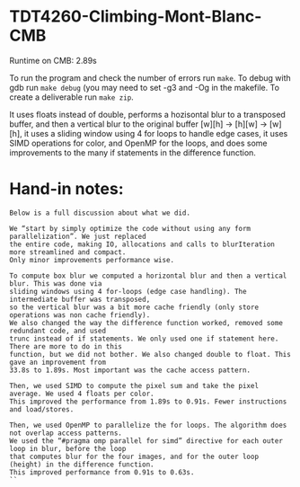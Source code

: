 # TDT4260-Climbing-Mont-Blanc-CMB

Runtime on CMB: 2.89s

To run the program and check the number of errors run `make`. To debug with gdb run `make debug` (you may need to set -g3 and -Og in the makefile. To create a deliverable run `make zip`.

It uses floats instead of double, performs a hozisontal blur to a transposed buffer, and then a vertical blur to the original buffer [w][h] -> [h][w] -> [w][h], it uses a sliding window using 4 for loops to handle edge cases, it uses SIMD operations for color, and OpenMP for the loops, and does some improvements to the many if statements in the difference function.

# Hand-in notes:

```
Below is a full discussion about what we did.

We “start by simply optimize the code without using any form parallelization”. We just replaced
the entire code, making IO, allocations and calls to blurIteration more streamlined and compact.
Only minor improvements performance wise.

To compute box blur we computed a horizontal blur and then a vertical blur. This was done via 
sliding windows using 4 for-loops (edge case handling). The intermediate buffer was transposed, 
so the vertical blur was a bit more cache friendly (only store operations was non cache friendly). 
We also changed the way the difference function worked, removed some redundant code, and used 
trunc instead of if statements. We only used one if statement here. There are more to do in this
function, but we did not bother. We also changed double to float. This gave an improvement from
33.8s to 1.89s. Most important was the cache access pattern.

Then, we used SIMD to compute the pixel sum and take the pixel average. We used 4 floats per color. 
This improved the performance from 1.89s to 0.91s. Fewer instructions and load/stores.

Then, we used OpenMP to parallelize the for loops. The algorithm does not overlap access patterns. 
We used the “#pragma omp parallel for simd” directive for each outer loop in blur, before the loop
that computes blur for the four images, and for the outer loop (height) in the difference function. 
This improved performance from 0.91s to 0.63s.
``
